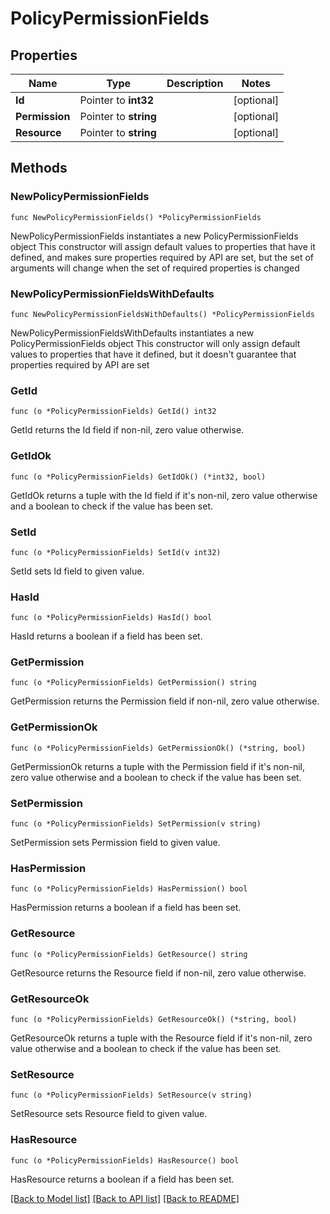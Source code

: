 # PolicyPermissionFields

## Properties

Name | Type | Description | Notes
------------ | ------------- | ------------- | -------------
**Id** | Pointer to **int32** |  | [optional] 
**Permission** | Pointer to **string** |  | [optional] 
**Resource** | Pointer to **string** |  | [optional] 

## Methods

### NewPolicyPermissionFields

`func NewPolicyPermissionFields() *PolicyPermissionFields`

NewPolicyPermissionFields instantiates a new PolicyPermissionFields object
This constructor will assign default values to properties that have it defined,
and makes sure properties required by API are set, but the set of arguments
will change when the set of required properties is changed

### NewPolicyPermissionFieldsWithDefaults

`func NewPolicyPermissionFieldsWithDefaults() *PolicyPermissionFields`

NewPolicyPermissionFieldsWithDefaults instantiates a new PolicyPermissionFields object
This constructor will only assign default values to properties that have it defined,
but it doesn't guarantee that properties required by API are set

### GetId

`func (o *PolicyPermissionFields) GetId() int32`

GetId returns the Id field if non-nil, zero value otherwise.

### GetIdOk

`func (o *PolicyPermissionFields) GetIdOk() (*int32, bool)`

GetIdOk returns a tuple with the Id field if it's non-nil, zero value otherwise
and a boolean to check if the value has been set.

### SetId

`func (o *PolicyPermissionFields) SetId(v int32)`

SetId sets Id field to given value.

### HasId

`func (o *PolicyPermissionFields) HasId() bool`

HasId returns a boolean if a field has been set.

### GetPermission

`func (o *PolicyPermissionFields) GetPermission() string`

GetPermission returns the Permission field if non-nil, zero value otherwise.

### GetPermissionOk

`func (o *PolicyPermissionFields) GetPermissionOk() (*string, bool)`

GetPermissionOk returns a tuple with the Permission field if it's non-nil, zero value otherwise
and a boolean to check if the value has been set.

### SetPermission

`func (o *PolicyPermissionFields) SetPermission(v string)`

SetPermission sets Permission field to given value.

### HasPermission

`func (o *PolicyPermissionFields) HasPermission() bool`

HasPermission returns a boolean if a field has been set.

### GetResource

`func (o *PolicyPermissionFields) GetResource() string`

GetResource returns the Resource field if non-nil, zero value otherwise.

### GetResourceOk

`func (o *PolicyPermissionFields) GetResourceOk() (*string, bool)`

GetResourceOk returns a tuple with the Resource field if it's non-nil, zero value otherwise
and a boolean to check if the value has been set.

### SetResource

`func (o *PolicyPermissionFields) SetResource(v string)`

SetResource sets Resource field to given value.

### HasResource

`func (o *PolicyPermissionFields) HasResource() bool`

HasResource returns a boolean if a field has been set.


[[Back to Model list]](../README.md#documentation-for-models) [[Back to API list]](../README.md#documentation-for-api-endpoints) [[Back to README]](../README.md)



